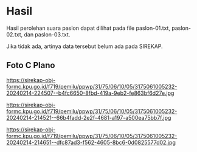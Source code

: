 # Hasil

Hasil perolehan suara paslon dapat dilihat pada file paslon-01.txt, paslon-02.txt, dan paslon-03.txt.

Jika tidak ada, artinya data tersebut belum ada pada SIREKAP.

## Foto C Plano

https://sirekap-obj-formc.kpu.go.id/f719/pemilu/ppwp/31/75/06/10/05/3175061005232-20240214-224507--b4fc6650-8fbd-419a-9eb2-fe863bf6d27e.jpg

https://sirekap-obj-formc.kpu.go.id/f719/pemilu/ppwp/31/75/06/10/05/3175061005232-20240214-214521--66b4fadd-2e2f-4681-a197-a500ea75bb7f.jpg

https://sirekap-obj-formc.kpu.go.id/f719/pemilu/ppwp/31/75/06/10/05/3175061005232-20240214-214651--dfc87ad3-f562-4605-8bc6-0d0825577d02.jpg
